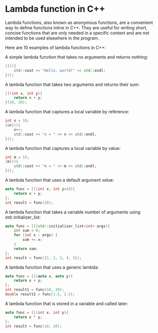 # Lambda function in C++

Lambda functions, also known as anonymous functions, are a convenient way to define functions inline in C++. They are useful for writing short, concise functions that are only needed in a specific context and are not intended to be used elsewhere in the program.

Here are 10 examples of lambda functions in C++:

A simple lambda function that takes no arguments and returns nothing:

```cpp
[](){
    std::cout << "Hello, world!" << std::endl;
}();
```
A lambda function that takes two arguments and returns their sum:
```cpp
[](int x, int y){
    return x + y;
}(10, 20);
```

A lambda function that captures a local variable by reference:
```cpp
int n = 10;
[&n](){
    n++;
    std::cout << "n = " << n << std::endl;
}();
```
A lambda function that captures a local variable by value:
```cpp
int m = 15;
[m](){
    std::cout << "m = " << m << std::endl;
}();
```


A lambda function that uses a default argument value:
```cpp
auto func = [](int x, int y=10){
    return x + y;
};
int result = func(20);
```

A lambda function that takes a variable number of arguments using std::initializer_list:
```cpp
auto func = [](std::initializer_list<int> args){
    int sum = 0;
    for (int x : args) {
        sum += x;
    }
    return sum;
};
int result = func({1, 2, 3, 4, 5});

```

A lambda function that uses a generic lambda:
```cpp
auto func = [](auto x, auto y){
    return x + y;
};
int result1 = func(10, 20);
double result2 = func(1.5, 2.5);
```

A lambda function that is stored in a variable and called later:
```cpp
auto func = [](int x, int y){
    return x * y;
};
int result = func(10, 20);
```